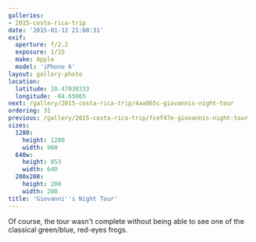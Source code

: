 ```yaml
---
galleries:
- 2015-costa-rica-trip
date: '2015-01-12 21:08:31'
exif:
  aperture: f/2.2
  exposure: 1/15
  make: Apple
  model: 'iPhone 6'
layout: gallery-photo
location:
  latitude: 10.47038333
  longitude: -84.65065
next: /gallery/2015-costa-rica-trip/4aa865c-giovannis-night-tour
ordering: 31
previous: /gallery/2015-costa-rica-trip/fcef47e-giovannis-night-tour
sizes:
  1280:
    height: 1280
    width: 960
  640w:
    height: 853
    width: 640
  200x200:
    height: 200
    width: 200
title: 'Giovanni''s Night Tour'
---
```


Of course, the tour wasn't complete without being able to see one of the classical green/blue, red-eyes frogs.
